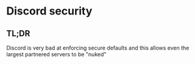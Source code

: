 # Discord security

## TL;DR

Discord is very bad at enforcing secure defaults and this allows even the largest partnered servers to be "nuked"
